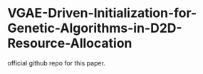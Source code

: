 # VGAE-Driven-Initialization-for-Genetic-Algorithms-in-D2D-Resource-Allocation
official github repo for this paper.
